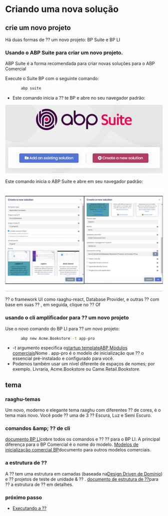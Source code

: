 # Criando uma nova solução
## crie um novo projeto
Há duas formas de ⁇  um novo projeto: BP Suite e BP LI
### Usando o ABP Suite para criar um novo projeto.
ABP Suite é a forma recomendada para criar novas soluções para o ABP Comercial

Execute o Suite BP com o seguinte comando:
```bash
       abp suite
```

- Este comando inicia a ⁇ te BP e abre no seu navegador padrão:

![Criar uma nova ⁇](./images/createANewSol.png "")

Este comando inicia o ABP Suite e abre em seu navegador padrão:

![Criar uma nova ⁇  para a forma modal](./images/createSol.png "createSol")

⁇  o framework UI como raaghu-react, Database Provider, e outras ⁇  com base em suas ⁇ , em seguida, clique no ⁇  Of
### usando o cli amplificador para ⁇  um novo projeto
Use o novo comando do BP LI para ⁇  um novo projeto:
```bash
       abp new Acme.Bookstore -t app-pro
```

- -t argumento especifica o[](https://docs.abp.io/en/commercial/7.2/startup-templates/application/index "")[startup templateABP Módulos comerciais](https://commercial.abp.io/modules "")Nome . app-pro é o modelo de inicialização que ⁇  o essencial pré-instalado e configurado para você.
- Podemos também usar um nível diferente de espaços de nomes; por exemplo. Livraria, Acme.Bookstore ou Came.Retail.Bookstore.

## tema
### raaghu-temas
Um novo, moderno e elegante tema raaghu com diferentes ⁇  de cores, é o tema mais novo. Você pode ⁇  uma de 3 ⁇  Escura, Luz e Semi Escuro.
### comandos &amp;amp; ⁇  de cli
[documento BP LI](https://docs.abp.io/en/abp/latest/CLI "")cobre todos os comandos e ⁇  ⁇  para o BP LI. A principal diferença para o BP Comercial é o nome do modelo. [Modelos de inicialização comercial BP](https://docs.abp.io/en/commercial/7.2/startup-templates/index "")documento para outros modelos comerciais.
### a estrutura de ⁇
A ⁇  tem uma estrutura em camadas (baseada na[Design Driven de Domínio](https://docs.abp.io/en/abp/Domain-Driven-Design "")) e ⁇  projetos de teste de unidade &amp; ⁇ . [documento de estrutura de ⁇](https://docs.abp.io/en/commercial/7.2/startup-templates/application/solution-structure "")para ⁇  a estrutura de ⁇  em detalhes.
### próximo passo

- [Executando a ⁇](Getting-Started-Running-Solution.md "")

